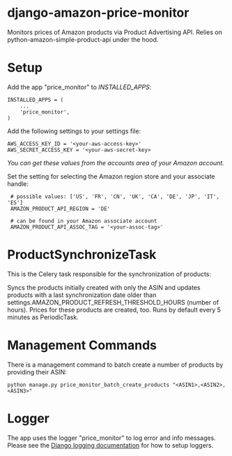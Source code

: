 django-amazon-price-monitor
===========================

Monitors prices of Amazon products via Product Advertising API.
Relies on python-amazon-simple-product-api under the hood.


Setup
=====

Add the app "price_monitor" to *INSTALLED_APPS*:

    INSTALLED_APPS = (
        ...
        'price_monitor',
    )

Add the following settings to your settings file:

    AWS_ACCESS_KEY_ID = '<your-aws-access-key>'
    AWS_SECRET_ACCESS_KEY = '<your-aws-secret-key>

*You can get these values from the accounts area of your Amazon account.*

Set the setting for selecting the Amazon region store and your associate handle:

     # possible values: ['US', 'FR', 'CN', 'UK', 'CA', 'DE', 'JP', 'IT', 'ES']
     AMAZON_PRODUCT_API_REGION = 'DE'

     # can be found in your Amazon associate account
     AMAZON_PRODUCT_API_ASSOC_TAG = '<your-assoc-tag>'

ProductSynchronizeTask
======================

This is the Celery task responsible for the synchronization of products:

Syncs the products initially created with only the ASIN and updates products with a last synchronization date older than
settings.AMAZON_PRODUCT_REFRESH_THRESHOLD_HOURS (number of hours). Prices for these products are created, too.
Runs by default every 5 minutes as PeriodicTask.


Management Commands
===================
There is a management command to batch create a number of products by providing their ASIN:

    python manage.py price_monitor_batch_create_products "<ASIN1>,<ASIN2>,<ASIN3>"


Logger
======

The app uses the logger "price_monitor" to log error and info messages.
Please see the [Django logging documentation](https://docs.djangoproject.com/en/1.5/topics/logging/ "Django logging documentation") for how to setup loggers.